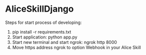 # AliceSkillDjango

Steps for start process of developing:
1. pip install -r requirements.txt 
2. Start application: python app.py
3. Start new terminal and start ngrok: ngrok http 8000 
4. Move https address ngrok to option Webhook in your Alice Skill
